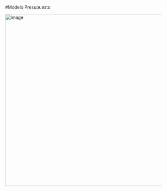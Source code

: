 #Modelo Presupuesto

<img width="1783" height="553" alt="image" src="https://github.com/user-attachments/assets/2d403db5-5b3c-4df1-9eff-d90c6153f50b" />


